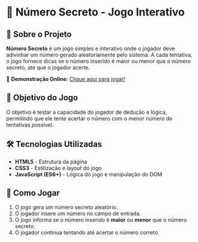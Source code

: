 # 🎲 Número Secreto - Jogo Interativo

## 📌 Sobre o Projeto
**Número Secreto** é um jogo simples e interativo onde o jogador deve adivinhar um número gerado aleatoriamente pelo sistema. A cada tentativa, o jogo fornece dicas se o número inserido é maior ou menor que o número secreto, até que o jogador acerte.

🚀 **Demonstração Online:** [Clique aqui para jogar!](https://guilherme-salomao.github.io/numero_secreto/)

## 🎯 Objetivo do Jogo
O objetivo é testar a capacidade do jogador de dedução e lógica, permitindo que ele tente acertar o número com o menor número de tentativas possível.

## 🛠️ Tecnologias Utilizadas
- **HTML5** - Estrutura da página
- **CSS3** - Estilização e layout do jogo
- **JavaScript (ES6+)** - Lógica do jogo e manipulação do DOM

## 🚀 Como Jogar
1. O jogo gera um número secreto aleatório.
2. O jogador insere um número no campo de entrada.
3. O jogo informa se o número inserido é **maior** ou **menor** que o número secreto.
4. O jogador continua tentando até acertar o número correto.
